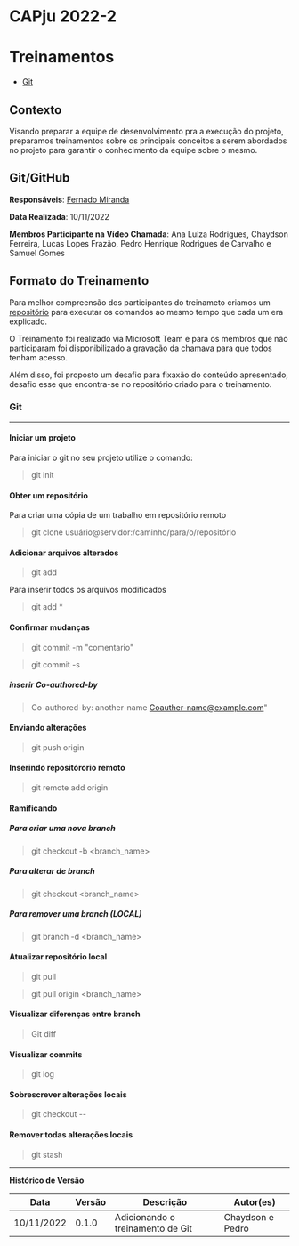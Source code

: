 # CAPju 2022-2

# Treinamentos

- [Git](#Git)

## Contexto

Visando preparar a equipe de desenvolvimento pra a execução do projeto, preparamos treinamentos sobre os principais conceitos a serem abordados no projeto para garantir o conhecimento da equipe sobre o mesmo.


## Git/GitHub

**Responsáveis**: [Fernado Miranda](https://github.com/ilus1)

**Data Realizada**: 10/11/2022

**Membros Participante na Vídeo Chamada**: Ana Luiza Rodrigues, Chaydson Ferreira, Lucas Lopes Frazão, Pedro Henrique Rodrigues de Carvalho e Samuel Gomes  

## Formato do Treinamento

Para melhor compreensão dos participantes do treinameto criamos um [repositório](https://github.com/FranciscoHeronildo/Treinamento-GIT-GITHUB) para executar os comandos ao mesmo tempo que cada um era explicado.

O Treinamento foi realizado via Microsoft Team e para os membros que não participaram foi disponibilizado a gravação da [chamava](https://drive.google.com/file/d/1c_pnLXBxgMqygQxqeAER0HN6f1jDSVk0/view?usp=sharing)
para que todos tenham acesso.

Além disso, foi proposto um desafio para fixaxão do conteúdo apresentado, desafio esse que encontra-se no repositório criado para o treinamento.


### Git

---

#### Iniciar um projeto

Para iniciar o git no seu projeto utilize o comando:

> git init

#### Obter um repositório

Para criar uma cópia de um trabalho em repositório remoto

> git clone usuário@servidor:/caminho/para/o/repositório

#### Adicionar arquivos alterados

> git add <arquivo>

Para inserir todos os arquivos modificados

> git add \*

#### Confirmar mudanças

> git commit -m "comentario"

> git commit -s

##### inserir Co-authored-by

> Co-authored-by: another-name <Coauther-name@example.com>"

#### Enviando alterações

> git push origin <branch>

#### Inserindo repositórorio remoto

> git remote add origin <path>

#### Ramificando

##### Para criar uma nova branch

> git checkout -b <branch_name>

##### Para alterar de branch

> git checkout <branch_name>

##### Para remover uma branch (LOCAL)

> git branch -d <branch_name>

#### Atualizar repositório local

> git pull

> git pull origin <branch_name>

#### Visualizar diferenças entre branch

> Git diff <branch1> <branch2>

#### Visualizar commits

> git log

#### Sobrescrever alterações locais

> git checkout -- <file>

#### Remover todas alterações locais

> git stash

---


**Histórico de Versão**

| Data       | Versão | Descrição                                        | Autor(es)       |
| ---------- | ------ | ------------------------------------------------ | --------------- |
| 10/11/2022 | 0.1.0    | Adicionando o treinamento de Git                 | Chaydson e Pedro|